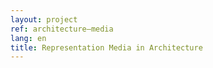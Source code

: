 ```yaml
---
layout: project
ref: architecture–media
lang: en
title: Representation Media in Architecture
---
```

